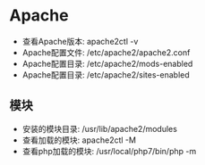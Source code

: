 # Apache

* 查看Apache版本: apache2ctl -v
* Apache配置文件: /etc/apache2/apache2.conf
* Apache配置目录: /etc/apache2/mods-enabled
* Apache配置目录: /etc/apache2/sites-enabled

## 模块

* 安装的模块目录: /usr/lib/apache2/modules
* 查看加载的模块: apache2ctl -M
* 查看php加载的模块: /usr/local/php7/bin/php -m